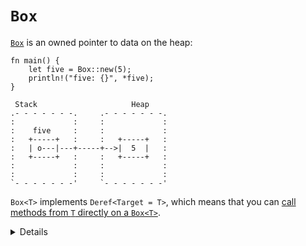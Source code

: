 # `Box`

[`Box`][1] is an owned pointer to data on the heap:

```rust,editable
fn main() {
    let five = Box::new(5);
    println!("five: {}", *five);
}
```


```bob
 Stack                     Heap
.- - - - - - -.     .- - - - - - -.
:             :     :             :
:    five     :     :             :
:   +-----+   :     :   +-----+   :
:   | o---|---+-----+-->|  5  |   :
:   +-----+   :     :   +-----+   :
:             :     :             :
:             :     :             :
`- - - - - - -'     `- - - - - - -'
```

`Box<T>` implements `Deref<Target = T>`, which means that you can [call methods
from `T` directly on a `Box<T>`][2].

[1]: https://doc.rust-lang.org/std/boxed/struct.Box.html
[2]: https://doc.rust-lang.org/std/ops/trait.Deref.html#more-on-deref-coercion

<details>

* `Box` is like `std::unique_ptr` in C++. 
* In the above example, you can even leave out the `*` in the `println!` statement thanks to `Deref`. 
* A `Box` can be useful when you:
   * have type whose size that can't be known at compile time, but the Rust compiler wants to know an exact size.
   * want to transfer ownership of a large amount of data. To avoid copying large amounts of data on the stack, instead store the data on the heap in a `Box` so only the pointer is moved.
</details>
